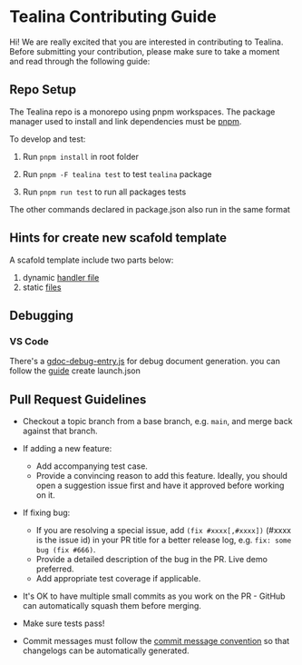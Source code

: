 # Tealina Contributing Guide

Hi! We are really excited that you are interested in contributing to Tealina. Before submitting your contribution, please make sure to take a moment and read through the following guide:

## Repo Setup

The Tealina repo is a monorepo using pnpm workspaces. The package manager used to install and link dependencies must be [pnpm](https://pnpm.io/).

To develop and test:

1. Run `pnpm install` in root folder

2. Run `pnpm -F tealina test` to test `tealina` package

3. Run `pnpm run test` to run all packages tests

The other commands declared in package.json also run in the same format

## Hints for create new scafold template

A scafold template include two parts below:

1. dynamic [handler file](./packages/create-tealina/src/template-factory)
2. static [files](./packages/create-tealina/template/server)

## Debugging

### VS Code

There's a [gdoc-debug-entry.js](packages/tealina/test/gdoc-debug-entry.js) for debug document generation. you can follow the [guide](https://code.visualstudio.com/docs/editor/debugging#_launch-configurations) create launch.json

## Pull Request Guidelines

- Checkout a topic branch from a base branch, e.g. `main`, and merge back against that branch.

- If adding a new feature:

  - Add accompanying test case.
  - Provide a convincing reason to add this feature. Ideally, you should open a suggestion issue first and have it approved before working on it.

- If fixing bug:

  - If you are resolving a special issue, add `(fix #xxxx[,#xxxx])` (#xxxx is the issue id) in your PR title for a better release log, e.g. `fix: some bug (fix #666)`.
  - Provide a detailed description of the bug in the PR. Live demo preferred.
  - Add appropriate test coverage if applicable.

- It's OK to have multiple small commits as you work on the PR - GitHub can automatically squash them before merging.

- Make sure tests pass!

- Commit messages must follow the [commit message convention](./.github/commit-convention.md) so that changelogs can be automatically generated.
